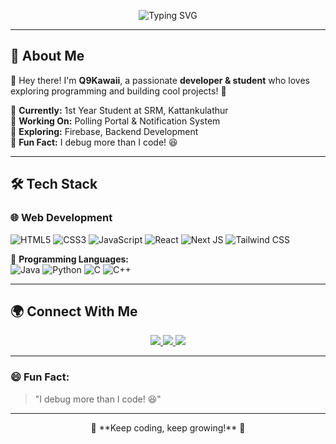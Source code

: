 <p align="center">
  <img src="https://readme-typing-svg.herokuapp.com?font=Fira+Code&size=30&pause=1000&color=61DAFB&center=true&vCenter=true&width=435&lines=Welcome+to+My+GitHub;I'm+Yash+Dingar" alt="Typing SVG" />
</p>

---

## 🚀 About Me

👋 Hey there! I'm **Q9Kawaii**, a passionate **developer & student** who loves exploring programming and building cool projects! 🌟

🔹 **Currently:** 1st Year Student at SRM, Kattankulathur  
🔹 **Working On:** Polling Portal & Notification System  
🔹 **Exploring:** Firebase, Backend Development  
🔹 **Fun Fact:** I debug more than I code! 😆  

---

## 🛠️ Tech Stack

### 🌐 Web Development
![HTML5](https://img.shields.io/badge/HTML5-E34F26?style=for-the-badge&logo=html5&logoColor=white)
![CSS3](https://img.shields.io/badge/CSS3-1572B6?style=for-the-badge&logo=css3&logoColor=white)
![JavaScript](https://img.shields.io/badge/JavaScript-F7DF1E?style=for-the-badge&logo=javascript&logoColor=black)
![React](https://img.shields.io/badge/React-20232A?style=for-the-badge&logo=react&logoColor=61DAFB)
![Next JS](https://img.shields.io/badge/Next.js-000000?style=for-the-badge&logo=nextdotjs&logoColor=white)
![Tailwind CSS](https://img.shields.io/badge/Tailwind_CSS-06B6D4?style=for-the-badge&logo=tailwindcss&logoColor=white)


🔸 **Programming Languages:**  
![Java](https://img.shields.io/badge/Java-ED8B00?style=for-the-badge&logo=java&logoColor=white)
![Python](https://img.shields.io/badge/Python-3776AB?style=for-the-badge&logo=python&logoColor=white)
![C](https://img.shields.io/badge/C-00599C?style=for-the-badge&logo=c&logoColor=white)
![C++](https://img.shields.io/badge/C++-00599C?style=for-the-badge&logo=c%2B%2B&logoColor=white)

---

## 🌍 Connect With Me  
<p align="center">
  <a href="https://www.instagram.com/technoslive_/">
    <img src="https://img.shields.io/badge/Instagram-E4405F?style=for-the-badge&logo=instagram&logoColor=white" />
  </a>
  <a href="https://www.linkedin.com/in/yash-dingar-946688276/">
    <img src="https://img.shields.io/badge/LinkedIn-0A66C2?style=for-the-badge&logo=linkedin&logoColor=white" />
  </a>
  <a href="https://x.com/q9kawaii">
    <img src="https://img.shields.io/badge/Twitter-1DA1F2?style=for-the-badge&logo=twitter&logoColor=white" />
  </a>
</p>

---

### 😄 Fun Fact:
> "I debug more than I code! 😆"

---

<p align="center">
  🚀 **Keep coding, keep growing!** 🚀
</p>
